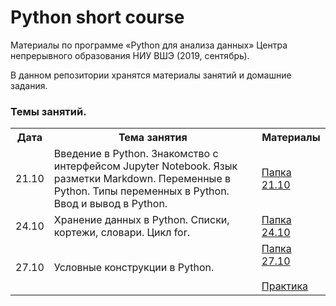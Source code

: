 # Python short course

Материалы по программе «Python для анализа данных» Центра непрерывного образования НИУ ВШЭ (2019, сентябрь).

В данном репозитории хранятся материалы занятий и домашние задания.

### Темы занятий.

<table>
<tr>
  <th>Дата</th>
  <th>Тема занятия</th>
  <th>Материалы</th>
</tr>
 <tr>
  <td>21.10</td>
  <td>Введение в Python. Знакомство с интерфейсом Jupyter Notebook. Язык разметки Markdown. Переменные в Python. Типы переменных в Python. Ввод и вывод в Python.</td>
   <td><a href="https://github.com/Loveskyrim/short_python_course/tree/master/21.10">Папка 21.10</a></td>
</tr>
  <tr>
  <td>24.10</td>
  <td>Хранение данных в Python. Списки, кортежи, словари. Цикл for.</td>
  <td><a href="https://github.com/Loveskyrim/short_python_course/tree/master/24.10">Папка 24.10</a></td>
</tr>
  <tr>
  <td>27.10</td>
  <td>Условные конструкции в Python.</td>
  <td><a href="https://github.com/Loveskyrim/short_python_course/tree/master/27.10">Папка 27.10</a><br><br>
    <a href="https://nbviewer.jupyter.org/github/roctbb/pydat19/blob/master/25.09/practice-1.ipynb">Практика</a></td>
</tr>
</table>
